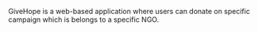 GiveHope is a web-based application where users can donate on specific campaign which is belongs to a specific NGO.
